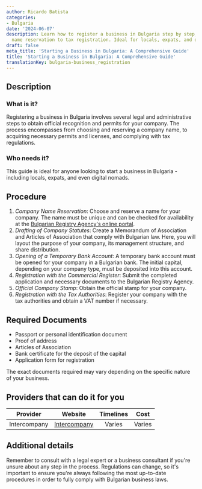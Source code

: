 ```yaml
---
author: Ricardo Batista
categories:
- Bulgaria
date: '2024-06-07'
description: Learn how to register a business in Bulgaria step by step, from company
  name reservation to tax registration. Ideal for locals, expats, and digital nomads.
draft: false
meta_title: 'Starting a Business in Bulgaria: A Comprehensive Guide'
title: 'Starting a Business in Bulgaria: A Comprehensive Guide'
translationKey: bulgaria-business_registration
---
```



## Description
### What is it?
Registering a business in Bulgaria involves several legal and administrative steps to obtain official recognition and permits for your company. The process encompasses from choosing and reserving a company name, to acquiring necessary permits and licenses, and complying with tax regulations.

### Who needs it?
This guide is ideal for anyone looking to start a business in Bulgaria - including locals, expats, and even digital nomads.

## Procedure
1. _Company Name Reservation_: Choose and reserve a name for your company. The name must be unique and can be checked for availability at the [Bulgarian Registry Agency's online portal](https://brra.bg/Default.ra).
2. _Drafting of Company Statutes_: Create a Memorandum of Association and Articles of Association that comply with Bulgarian law. Here, you will layout the purpose of your company, its management structure, and share distribution.
3. _Opening of a Temporary Bank Account_: A temporary bank account must be opened for your company in a Bulgarian bank. The initial capital, depending on your company type, must be deposited into this account.
4. _Registration with the Commercial Register_: Submit the completed application and necessary documents to the Bulgarian Registry Agency.
5. _Official Company Stamp_: Obtain the official stamp for your company.
6. _Registration with the Tax Authorities_: Register your company with the tax authorities and obtain a VAT number if necessary.

## Required Documents
- Passport or personal identification document
- Proof of address
- Articles of Association
- Bank certificate for the deposit of the capital
- Application form for registration

The exact documents required may vary depending on the specific nature of your business.

## Providers that can do it for you

| Provider        |     Website     |     Timelines    |       Cost      |
| --------------- | --------------- |  :-------------: | :-------------: |
| Intercompany    |  [Intercompany](https://www.intercompanysolutions.com/) |      Varies      |       Varies     |

## Additional details
Remember to consult with a legal expert or a business consultant if you're unsure about any step in the process. Regulations can change, so it's important to ensure you're always following the most up-to-date procedures in order to fully comply with Bulgarian business laws.